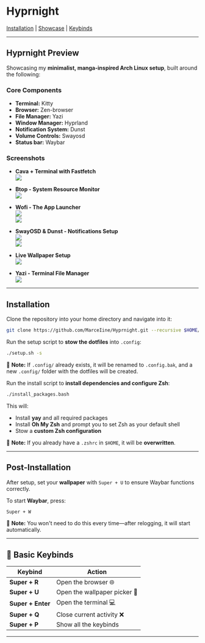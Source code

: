# **Hyprnight**  

[Installation](#installation) | [Showcase](#hyprnight-preview) | [Keybinds](#basic-keybinds)  

---

## **Hyprnight Preview**  
Showcasing my **minimalist, manga-inspired Arch Linux setup**, built around the following:  

### **Core Components**  
- **Terminal:** Kitty  
- **Browser:** Zen-browser
- **File Manager:** Yazi  
- **Window Manager:** Hyprland  
- **Notification System:** Dunst
- **Volume Controls:** Swayosd
- **Status bar:** Waybar

### **Screenshots**  

- **Cava + Terminal with Fastfetch**  
  ![](https://github.com/user-attachments/assets/170831c5-1cb5-42f8-913d-a74d85204f26)  

- **Btop - System Resource Monitor**  
  ![](https://github.com/user-attachments/assets/08e643e8-98c7-45a5-bba5-a1a107e0a942)  

- **Wofi - The App Launcher**  
  ![](https://github.com/user-attachments/assets/ef18b834-f1ab-4abb-8c28-57f2661e8e10)  
  ![](https://github.com/user-attachments/assets/3a1ce6e4-3b9b-44d2-9070-d6023e3b4f05)  

- **SwayOSD & Dunst - Notifications Setup**  
  ![](https://github.com/user-attachments/assets/75101b2a-83f1-4039-b590-66f5a3892b23)  
  ![](https://github.com/user-attachments/assets/adfafd1a-c9d7-4ff8-843d-ebedf84ea7e7)  

- **Live Wallpaper Setup**  
  ![](https://github.com/user-attachments/assets/bc09c597-aa1c-4f42-8727-f13a238b5652)  

- **Yazi - Terminal File Manager**  
  ![](https://github.com/user-attachments/assets/658b57cc-c0fa-4dc5-b234-ccac13aadbd6)  

---

## **Installation**  
Clone the repository into your home directory and navigate into it:  
```bash
git clone https://github.com/MarceIine/Hyprnight.git --recursive $HOME/Hyprnight && cd $HOME/Hyprnight
```  

Run the setup script to **stow the dotfiles** into `.config`:  
```bash
./setup.sh -s
```  
🔹 **Note:** If `.config/` already exists, it will be renamed to `.config.bak`, and a new `.config/` folder with the dotfiles will be created.  

Run the install script to **install dependencies and configure Zsh**:  
```bash
./install_packages.bash
```  
This will:  
- Install **yay** and all required packages  
- Install **Oh My Zsh** and prompt you to set Zsh as your default shell  
- Stow a **custom Zsh configuration**  

🔹 **Note:** If you already have a `.zshrc` in `$HOME`, it will be **overwritten**.  

---

## **Post-Installation**  
After setup, set your **wallpaper** with `Super + U` to ensure Waybar functions correctly.  

To start **Waybar**, press:  
```bash
Super + W
```

🔹 **Note:** You won't need to do this every time—after relogging, it will start automatically. 

---

## 🔹 **Basic Keybinds**  

| Keybind | Action |
|---------|--------|
| **Super + R** | Open the browser 🌐 |
| **Super + U** | Open the wallpaper picker 🎨 |
| **Super + Enter** | Open the terminal 💻 |
| **Super + Q** | Close current activity ❌ |
| **Super + P** | Show all the keybinds |

---
